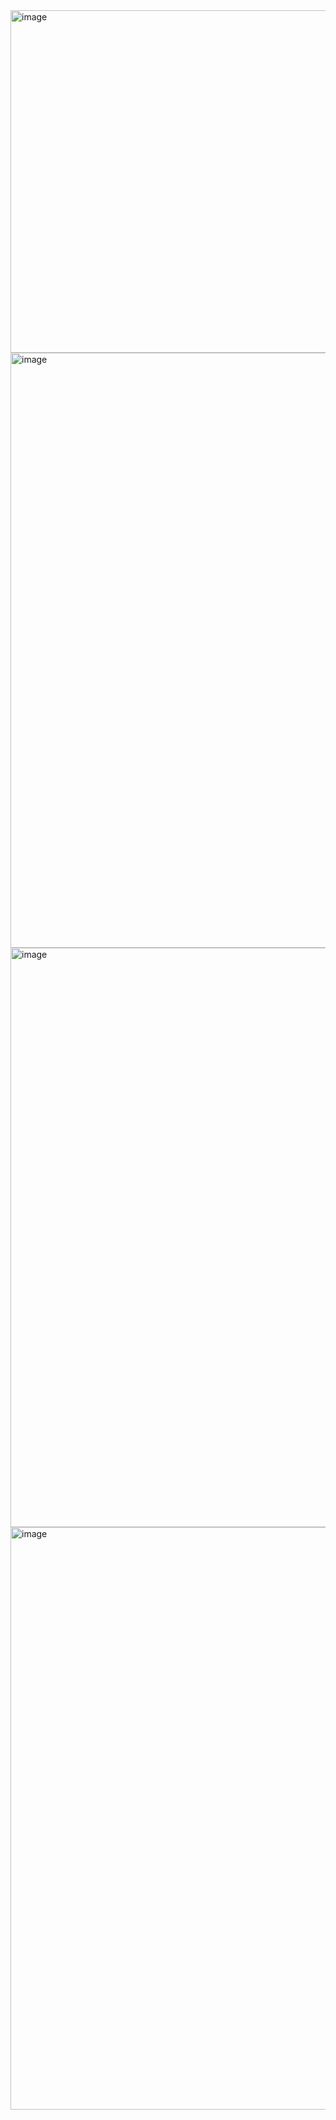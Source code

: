 <img width="548" alt="image" src="https://github.com/user-attachments/assets/931a7bab-ddc2-4898-bbb3-27619678d2db" />
<img width="952" alt="image" src="https://github.com/user-attachments/assets/4ebb1c96-0a45-4ac3-b803-f45c01d12c9c" />
<img width="927" alt="image" src="https://github.com/user-attachments/assets/da4e5273-9e8c-4ebe-9c15-ce3373976a3f" />
<img width="932" alt="image" src="https://github.com/user-attachments/assets/51705418-2fbc-4b9f-8ee6-eb3273588d89" />
